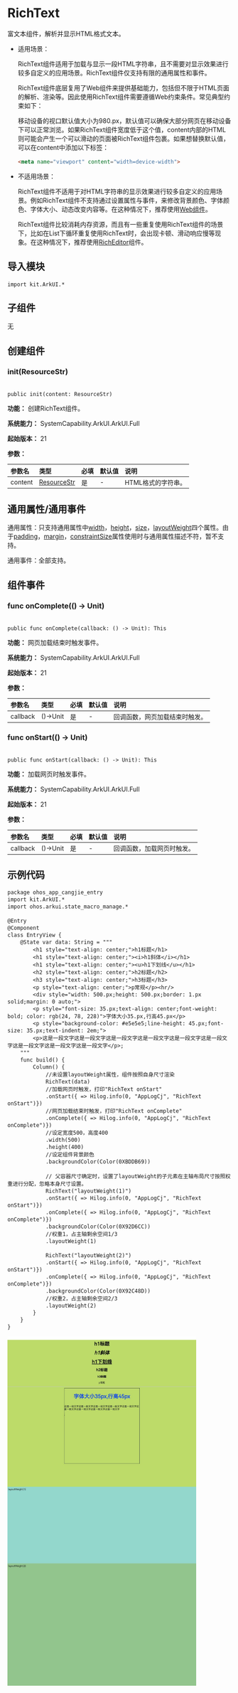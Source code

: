 # RichText

富文本组件，解析并显示HTML格式文本。

- 适用场景：

  RichText组件适用于加载与显示一段HTML字符串，且不需要对显示效果进行较多自定义的应用场景。RichText组件仅支持有限的通用属性和事件。

  RichText组件底层复用了Web组件来提供基础能力，包括但不限于HTML页面的解析、渲染等。因此使用RichText组件需要遵循Web约束条件。常见典型约束如下：

  移动设备的视口默认值大小为980.px，默认值可以确保大部分网页在移动设备下可以正常浏览。如果RichText组件宽度低于这个值，content内部的HTML则可能会产生一个可以滑动的页面被RichText组件包裹。如果想替换默认值，可以在content中添加以下标签：

    ```html
    <meta name="viewport" content="width=device-width">
    ```

- 不适用场景：

  RichText组件不适用于对HTML字符串的显示效果进行较多自定义的应用场景。例如RichText组件不支持通过设置属性与事件，来修改背景颜色、字体颜色、字体大小、动态改变内容等。在这种情况下，推荐使用[Web组件](./cj-web-web.md)。

  RichText组件比较消耗内存资源，而且有一些重复使用RichText组件的场景下，比如在List下循环重复使用RichText时，会出现卡顿、滑动响应慢等现象。在这种情况下，推荐使用[RichEditor](./cj-text-input-richeditor.md)组件。

## 导入模块

```cangjie
import kit.ArkUI.*
```

## 子组件

无

## 创建组件

### init(ResourceStr)

```cangjie

public init(content: ResourceStr)
```

**功能：** 创建RichText组件。

**系统能力：** SystemCapability.ArkUI.ArkUI.Full

**起始版本：** 21

**参数：**

|参数名|类型|必填|默认值|说明|
|:---|:---|:---|:---|:---|
|content|[ResourceStr](../apis/BasicServicesKit/cj-apis-base.md#interface-resourcestr)|是|-|HTML格式的字符串。|

## 通用属性/通用事件

通用属性：只支持通用属性中[width](./cj-universal-attribute-size.md#func-widthlength)，[height](./cj-universal-attribute-size.md#func-heightlength)，[size](./cj-universal-attribute-size.md#func-sizelength-length)，[layoutWeight](./cj-universal-attribute-size.md#func-layoutweightint32)四个属性。由于[padding](./cj-universal-attribute-size.md#func-paddinglength)，[margin](./cj-universal-attribute-size.md#func-marginlength)，[constraintSize](./cj-universal-attribute-size.md#func-constraintsizelength-length-length-length)属性使用时与通用属性描述不符，暂不支持。

通用事件：全部支持。

## 组件事件

### func onComplete(() -> Unit)

```cangjie

public func onComplete(callback: () -> Unit): This
```

**功能：** 网页加载结束时触发事件。

**系统能力：** SystemCapability.ArkUI.ArkUI.Full

**起始版本：** 21

**参数：**

|参数名|类型|必填|默认值|说明|
|:---|:---|:---|:---|:---|
|callback|()->Unit|是|-|回调函数，网页加载结束时触发。|

### func onStart(() -> Unit)

```cangjie

public func onStart(callback: () -> Unit): This
```

**功能：** 加载网页时触发事件。

**系统能力：** SystemCapability.ArkUI.ArkUI.Full

**起始版本：** 21

**参数：**

|参数名|类型|必填|默认值|说明|
|:---|:---|:---|:---|:---|
|callback|()->Unit|是|-|回调函数，加载网页时触发。|

## 示例代码

<!--run-->

```cangjie
package ohos_app_cangjie_entry
import kit.ArkUI.*
import ohos.arkui.state_macro_manage.*

@Entry
@Component
class EntryView {
    @State var data: String = """
        <h1 style="text-align: center;">h1标题</h1>
        <h1 style="text-align: center;"><i>h1斜体</i></h1>
        <h1 style="text-align: center;"><u>h1下划线</u></h1>
        <h2 style="text-align: center;">h2标题</h2>
        <h3 style="text-align: center;">h3标题</h3>
        <p style="text-align: center;">p常规</p><hr/>
        <div style="width: 500.px;height: 500.px;border: 1.px solid;margin: 0 auto;">
        <p style="font-size: 35.px;text-align: center;font-weight: bold; color: rgb(24, 78, 228)">字体大小35.px,行高45.px</p>
        <p style="background-color: #e5e5e5;line-height: 45.px;font-size: 35.px;text-indent: 2em;">
        <p>这是一段文字这是一段文字这是一段文字这是一段文字这是一段文字这是一段文字这是一段文字这是一段文字这是一段文字</p>;
    """
    func build() {
        Column() {
            //未设置layoutWeight属性，组件按照自身尺寸渲染
            RichText(data)
            //加载网页时触发，打印"RichText onStart"
            .onStart({ => Hilog.info(0, "AppLogCj", "RichText onStart")})
            //网页加载结束时触发，打印"RichText onComplete"
            .onComplete({ => Hilog.info(0, "AppLogCj", "RichText onComplete")})
            //设定宽度500，高度400
            .width(500)
            .height(400)
            //设定组件背景颜色
            .backgroundColor(Color(0XBDDB69))

            // 父容器尺寸确定时，设置了layoutWeight的子元素在主轴布局尺寸按照权重进行分配，忽略本身尺寸设置。
            RichText("layoutWeight(1)")
            .onStart({ => Hilog.info(0, "AppLogCj", "RichText onStart")})
            .onComplete({ => Hilog.info(0, "AppLogCj", "RichText onComplete")})
            .backgroundColor(Color(0X92D6CC))
            //权重1，占主轴剩余空间1/3
            .layoutWeight(1)

            RichText("layoutWeight(2)")
            .onStart({ => Hilog.info(0, "AppLogCj", "RichText onStart")})
            .onComplete({ => Hilog.info(0, "AppLogCj", "RichText onComplete")})
            .backgroundColor(Color(0X92C48D))
            //权重2，占主轴剩余空间2/3
            .layoutWeight(2)
        }
    }
}
```

![richtext](figures/richtext.png)
